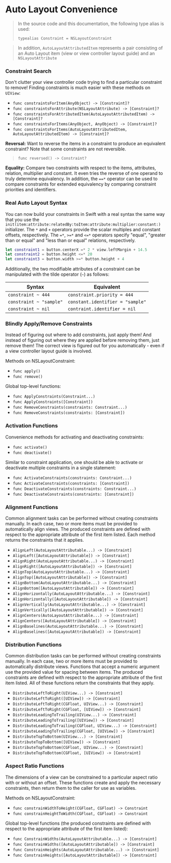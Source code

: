 Auto Layout Convenience
=======================


> In the source code and this documentation, the following type alias is used:
>
> `typealias Constraint = NSLayoutConstraint`

> In addition, `AutoLayoutAttributedItem` represents a pair consisting of an Auto Layout item (view or view controller layout guide) and an `NSLayoutAttribute`


### Constraint Search

Don't clutter your view controller code trying to find a particular constraint to remove!   Finding constraints is much easier with these methods on `UIView`:

 - `func constraintsForItem(AnyObject) -> [Constraint]?`
 - `func constraintsForAttribute(NSLayoutAttribute) -> [Constraint]?`
 - `func constraintsForAttributedItem(AutoLayoutAttributedItem) -> [Constraint]?`
 - `func constraintsForItems(AnyObject, AnyObject) -> [Constraint]?`
 - `func constraintsForItems(AutoLayoutAttributedItem, AutoLayoutAttributedItem) -> [Constraint]?`


**Reversal:**
Want to reverse the items in a constraint to produce an equivalent constraint?  Note that some constraints are not reversible.

> `func reversed() -> Constraint?`


**Equality:**
Compare two constraints with respect to the items, attributes, relation, multiplier and constant.  It even tries the reverse of one operand to truly determine equivalency.  In addition, the `==*` operator can be used to compare constraints for extended equivalency by comparing constraint priorities and identifiers.


### Real Auto Layout Syntax

You can now build your constraints in Swift with a real syntax the same way that you use the `init(item:attribute:relatedBy:toItem:attribute:multiplier:constant:)` initializer.  The `*` and `+` operators provide the scalar multiples and constant offsets, respectively.  The `=*`, `>=*` and `<=*` operators specify "equal", "greater than or equal" and "less than or equal" relations, respectively.

```swift
let constraint1 = button.centerX =* 2 * view.leftMargin + 14.5
let constraint2 = button.height <=* 20
let constraint3 = button.width >=* button.height + 4
```

Additionally, the two modifiable attributes of a constraint can be manipulated with the tilde operator (`~`) as follows:

|Syntax|Equivalent|
|------|----------|
|`constraint ~ 444`|`constraint.priority = 444`|
|`constraint ~ "sample"`|`constant.identifier = "sample"`|
|`constraint ~ nil`|`contraint.identifier = nil`|


### Blindly Apply/Remove Constraints

Instead of figuring out where to add constraints, just apply them!  And instead of figuring out where they are applied before removing them, just remove them!  The correct view is figured out for you automatically - even if a view controller layout guide is involved.

Methods on NSLayoutConstraint:
 - `func apply()`
 - `func remove()`

Global top-level functions:
 - `func ApplyConstraints(Constraint...)`
 - `func ApplyConstraints([Constraint])`
 - `func RemoveConstraints(constraints: Constraint...)`
 - `func RemoveConstraints(constraints: [Constraint])`


### Activation Functions

Convenience methods for activating and deactivating constraints:
 - `func activate()`
 - `func deactivate()`

Similar to constraint application, one should be able to activate or deactivate multiple constraints in a single statement:
 - `func ActivateConstraints(constraints: Constraint...)`
 - `func ActivateConstraints(constraints: [Constraint])`
 - `func DeactivateConstraints(constraints: Constraint...)`
 - `func DeactivateConstraints(constraints: [Constraint])`


### Alignment Functions

Common alignment tasks can be performed without creating constraints manually.  In each case, two or more items must be provided to automatically align views.  The produced constraints are defined with respect to the appropriate attribute of the first item listed.  Each method returns the constraints that it applies.
 - `AlignLeft(AutoLayoutAttributable...) -> [Constraint]`
 - `AlignLeft([AutoLayoutAttributable]) -> [Constraint]`
 - `AlignRight(AutoLayoutAttributable...) -> [Constraint]`
 - `AlignRight([AutoLayoutAttributable]) -> [Constraint]`
 - `AlignTop(AutoLayoutAttributable...) -> [Constraint]`
 - `AlignTop([AutoLayoutAttributable]) -> [Constraint]`
 - `AlignBottom(AutoLayoutAttributable...) -> [Constraint]`
 - `AlignBottom([AutoLayoutAttributable]) -> [Constraint]`
 - `AlignHorizontally(AutoLayoutAttributable...) -> [Constraint]`
 - `AlignHorizontally([AutoLayoutAttributable]) -> [Constraint]`
 - `AlignVertically(AutoLayoutAttributable...) -> [Constraint]`
 - `AlignVertically([AutoLayoutAttributable]) -> [Constraint]`
 - `AlignCenters(AutoLayoutAttributable...) -> [Constraint]`
 - `AlignCenters([AutoLayoutAttributable]) -> [Constraint]`
 - `AlignBaselines(AutoLayoutAttributable...) -> [Constraint]`
 - `AlignBaselines([AutoLayoutAttributable]) -> [Constraint]`


### Distribution Functions

Common distribution tasks can be performed without creating constraints manually.  In each case, two or more items must be provided to automatically distribute views.  Functions that accept a numeric argument use the provided value for spacing between items.  The produced constraints are defined with respect to the appropriate attribute of the first item listed.  All of these functions return the constraints that they apply.
 - `DistributeLeftToRight(UIView...) -> [Constraint]`
 - `DistributeLeftToRight([UIView]) -> [Constraint]`
 - `DistributeLeftToRight(CGFloat, UIView...) -> [Constraint]`
 - `DistributeLeftToRight(CGFloat, [UIView]) -> [Constraint]`
 - `DistributeLeadingToTrailing(UIView...) -> [Constraint]`
 - `DistributeLeadingToTrailing([UIView]) -> [Constraint]`
 - `DistributeLeadingToTrailing(CGFloat, UIView...) -> [Constraint]`
 - `DistributeLeadingToTrailing(CGFloat, [UIView]) -> [Constraint]`
 - `DistributeTopToBottom(UIView...) -> [Constraint]`
 - `DistributeTopToBottom([UIView]) -> [Constraint]`
 - `DistributeTopToBottom(CGFloat, UIView...) -> [Constraint]`
 - `DistributeTopToBottom(CGFloat, [UIView]) -> [Constraint]`


### Aspect Ratio Functions

The dimensions of a view can be constrained to a particular aspect ratio with or without an offset.  These functions create and apply the necessary constraints, then return them to the caller for use as variables.

Methods on NSLayoutConstraint:
 - `func constrainWidthToHeight(CGFloat, CGFloat) -> Constraint`
 - `func constrainHeightToWidth(CGFloat, CGFloat) -> Constraint`

Global top-level functions (the produced constraints are defined with respect to the appropriate attribute of the first item listed):
 - `func ConstrainWidths(AutoLayoutAttributable...) -> [Constraint]`
 - `func ConstrainWidths([AutoLayoutAttributable]) -> [Constraint]`
 - `func ConstrainHeights(AutoLayoutAttributable...) -> [Constraint]`
 - `func ConstrainHeights([AutoLayoutAttributable]) -> [Constraint]`
